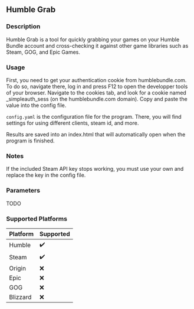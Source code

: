 ﻿## Humble Grab ##

### Description ###
Humble Grab is a tool for quickly grabbing your games on your Humble Bundle account and cross-checking
it against other game libraries such as Steam, GOG, and Epic Games.

### Usage ###
First, you need to get your authentication cookie from humblebundle.com. To do so, navigate there, log in and press F12 to open the developper tools of your browser. Navigate to the cookies tab, and look for a cookie named _simpleauth_sess (on the humblebundle.com domain). Copy and paste the value into the config file.

`config.yaml` is the configuration file for the program. There, you will find settings for using different clients, steam id, and more.

Results are saved into an index.html that will automatically open when the program is finished.

### Notes ###
If the included Steam API key stops working, you must use your own and replace the key in the config file.

### Parameters ###
TODO

### Supported Platforms ###
| Platform | Supported |
| --- | --- |
| Humble | ✔️ |
| Steam | ✔️ |
| Origin | ❌ |
| Epic | ❌ |
| GOG | ❌ |
| Blizzard |❌|
